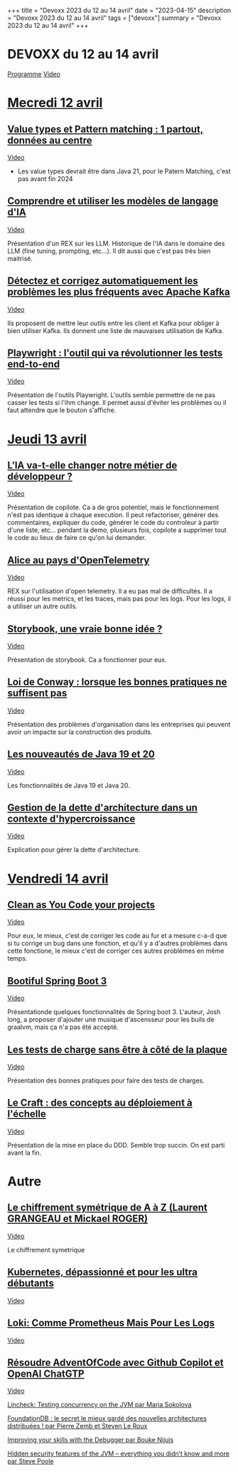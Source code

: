 +++
title = "Devoxx 2023 du 12 au 14 avril"
date = "2023-04-15"
description = "Devoxx 2023 du 12 au 14 avril"
tags = ["devoxx"]
summary = "Devoxx 2023 du 12 au 14 avril"
+++
# DEVOXX du 12 au 14 avril

[Programme](https://cfp.devoxx.fr/2023/talks) [Video](https://www.youtube.com/@DevoxxFRvideos)

# [Mecredi 12 avril](https://cfp.devoxx.fr/2023/byday/wed)

## [Value types et Pattern matching : 1 partout, données au centre](https://cfp.devoxx.fr/2023/talk/GNA-8922/Value_types_et_Pattern_matching_:_1_partout,_donnees_au_centre)

[Video](https://www.youtube.com/watch?v=v7DzKOniNh0)

* Les value types devrait être dans Java 21, pour le Patern Matching, c'est pas avant fin 2024

## [Comprendre et utiliser les modèles de langage d'IA](https://cfp.devoxx.fr/2023/talk/OOZ-7789/Comprendre_et_utiliser_les_modeles_de_langage_d'IA)

[Video](https://www.youtube.com/watch?v=ZbWL2W53BXY)

Présentation d'un REX sur les LLM. Historique de l'IA dans le domaine des LLM (fine tuning, prompting, etc...).
Il dit aussi que c'est pas très bien maitrisé.

## [Détectez et corrigez automatiquement les problèmes les plus fréquents avec Apache Kafka](https://cfp.devoxx.fr/2023/talk/PQW-5372/Detectez_et_corrigez_automatiquement_les_problemes_les_plus_frequents_avec_Apache_Kafka)

[Video](https://www.youtube.com/watch?v=bGRE-tBsqoE)

Ils proposent de mettre leur outils entre les client et Kafka pour obliger à bien utiliser Kafka. Ils donnent une liste de mauvaises utilisation de Kafka.

## [Playwright : l'outil qui va révolutionner les tests end-to-end](https://cfp.devoxx.fr/2023/talk/XLG-7556/Playwright_:_l'outil_qui_va_revolutionner_les_tests_end-to-end)

[Video](https://www.youtube.com/watch?v=CeLkUDmTRkE)

Présentation de l'outils Playwright. L'outils semble permettre de ne pas casser les tests si l'ihm change. Il permet aussi d'éviter les problèmes ou il faut attendre que le bouton s'affiche.

# [Jeudi 13 avril](https://cfp.devoxx.fr/2023/byday/thu)

## [L’IA va-t-elle changer notre métier de développeur ?](https://cfp.devoxx.fr/2023/talk/ECB-2347/L%E2%80%99IA_va-t-elle_changer_notre_metier_de_developpeur_%3F)

[Video](https://www.youtube.com/watch?v=vQqOV83ZMpE)

Présentation de copilote. Ca a de gros potentiel, mais le fonctionnement n'est pas identique à chaque execution.
Il peut refactoriser, générer des commentaires, expliquer du code, générer le code du controleur à partir d'une liste, etc...
pendant la demo, plusieurs fois, copilote a supprimer tout le code au lieux de faire ce qu'on lui demander.

## [Alice au pays d'OpenTelemetry]([https://cfp.devoxx.fr/2023/talk/ZHL-4882/_Alice_au_pays_d'OpenTelemetry)

[Video](https://www.youtube.com/watch?v=0xSCUgHxZu0)

REX sur l'utilisation d'open telemetry. Il a eu pas mal de difficultés. Il a réussi pour les metrics, et les traces, mais pas pour les logs.
Pour les logs, il a utiliser un autre outils.

## [Storybook, une vraie bonne idée ?](https://cfp.devoxx.fr/2023/talk/DRU-2040/Storybook,_une_vraie_bonne_idee_%3F)

[Video](https://www.youtube.com/watch?v=t8-SRsjbKWI)

Présentation de storybook. Ca a fonctionner pour eux.

## [Loi de Conway : lorsque les bonnes pratiques ne suffisent pas](https://cfp.devoxx.fr/2023/talk/ZQW-2568/Loi_de_Conway_:_lorsque_les_bonnes_pratiques_ne_suffisent_pas)

[Video](https://www.youtube.com/watch?v=Kx7XOqrPoWk)

Présentation des problèmes d'organisation dans les entreprises qui peuvent avoir un impacte sur la construction des produits.

## [Les nouveautés de Java 19 et 20](https://cfp.devoxx.fr/2023/talk/NHF-2060/Les_nouveautes_de_Java_19_et_20)

[Video](https://www.youtube.com/watch?v=yoadz5e5UbQ)

Les fonctionnalités de Java 19 et Java 20.

## [Gestion de la dette d'architecture dans un contexte d'hypercroissance](https://cfp.devoxx.fr/2023/talk/XQI-3023/Gestion_de_la_dette_d'architecture_dans_un_contexte_d'hypercroissance)

[Video](https://www.youtube.com/watch?v=F30CJnmzI8Y)

Explication pour gérer la dette d'architecture.

# [Vendredi 14 avril](https://cfp.devoxx.fr/2023/byday/fri)

## [Clean as You Code your projects](https://cfp.devoxx.fr/2023/talk/OBI-1145/Clean_as_You_Code_your_projects)

[Video](https://www.youtube.com/watch?v=Wvl_0SMAjBg)

Pour eux, le mieux, c'est de corriger les code au fur et a mesure c-a-d que si tu corrige un bug dans une fonction, et qu'il y a d'autres problèmes dans cette fonctione, le mieux c'est de corriger ces autres problèmes en même temps.


## [Bootiful Spring Boot 3](https://cfp.devoxx.fr/2023/talk/WYX-8335/Bootiful_Spring_Boot_3)

[Video](https://www.youtube.com/watch?v=J8nbBiAnI6A)

Présentationde quelques fonctionnalités de Spring boot 3.
L'auteur, Josh long, a proposer d'ajouter une musique d'ascensseur pour les buils de graalvm, mais ça n'a pas été accepté.


## [Les tests de charge sans être à côté de la plaque](https://cfp.devoxx.fr/2023/talk/XRT-0183/Les_tests_de_charge_sans_etre_a_cote_de_la_plaque)

[Video](https://www.youtube.com/watch?v=whpCF3lFuOE)

Présentation des bonnes pratiques pour faire des tests de charges.

## [Le Craft : des concepts au déploiement à l'échelle](https://cfp.devoxx.fr/2023/talk/FMU-6426/Le_Craft_:_des_concepts_au_deploiement_a_l'echelle)

[Video](https://www.youtube.com/watch?v=EXko-SSxRuY)

Présentation de la mise en place du DDD. Semble trop succin. On est parti avant la fin.

# Autre

## [Le chiffrement symétrique de A à Z (Laurent GRANGEAU et Mickael ROGER)](https://cfp.devoxx.fr/2023/talk/AFL-1283/Le_chiffrement_symetrique_de_A_a_Z)

[Video](https://www.youtube.com/watch?v=2kooPqDguyw)

Le chiffrement symetrique

## [Kubernetes, dépassionné et pour les ultra débutants](https://cfp.devoxx.fr/2023/talk/YND-3078/Kubernetes,_depassionne_et_pour_les_ultra_debutants)

[Video](https://www.youtube.com/watch?v=Zw-vNFOGwdw)

## [Loki: Comme Prometheus Mais Pour Les Logs](https://cfp.devoxx.fr/2023/talk/GFY-6374/Loki:_Comme_Prometheus_Mais_Pour_Les_Logs)

[Video](https://www.youtube.com/watch?v=GrReHuhDGy8)

## [Résoudre AdventOfCode avec Github Copilot et OpenAI ChatGTP](https://cfp.devoxx.fr/2023/talk/WBX-3151/Resoudre_AdventOfCode_avec_Github_Copilot_et_OpenAI_ChatGTP)

[Video](https://www.youtube.com/watch?v=2ZHwTM0NY7I)

[Lincheck: Testing concurrency on the JVM par Maria Sokolova](https://www.loicmathieu.fr/wordpress/informatique/devoxx-fr-2023-lincheck-testing-concurrency-on-the-jvm-par-maria-sokolova/)

[FoundationDB : le secret le mieux gardé des nouvelles architectures distribuées ! par Pierre Zemb et Steven Le Roux](https://www.loicmathieu.fr/wordpress/informatique/devoxx-fr-2023-foundation-db-le-secret-le-mieux-garde-des-nouvelles-architectures-distribuees-par-pierre-zemb-et-steven-le-roux/)

[Improving your skills with the Debugger par Bouke Nijuis](https://www.loicmathieu.fr/wordpress/informatique/devoxx-fr-2023-improving-your-skills-with-the-debugger-par-bouke-nijuis/)

[Hidden security features of the JVM – everything you didn’t know and more par Steve Poole](https://www.loicmathieu.fr/wordpress/informatique/devoxx-fr-2023-hidden-security-features-of-th-jvm-everything-you-didnt-know-and-more-par-steve-poole/)





                    